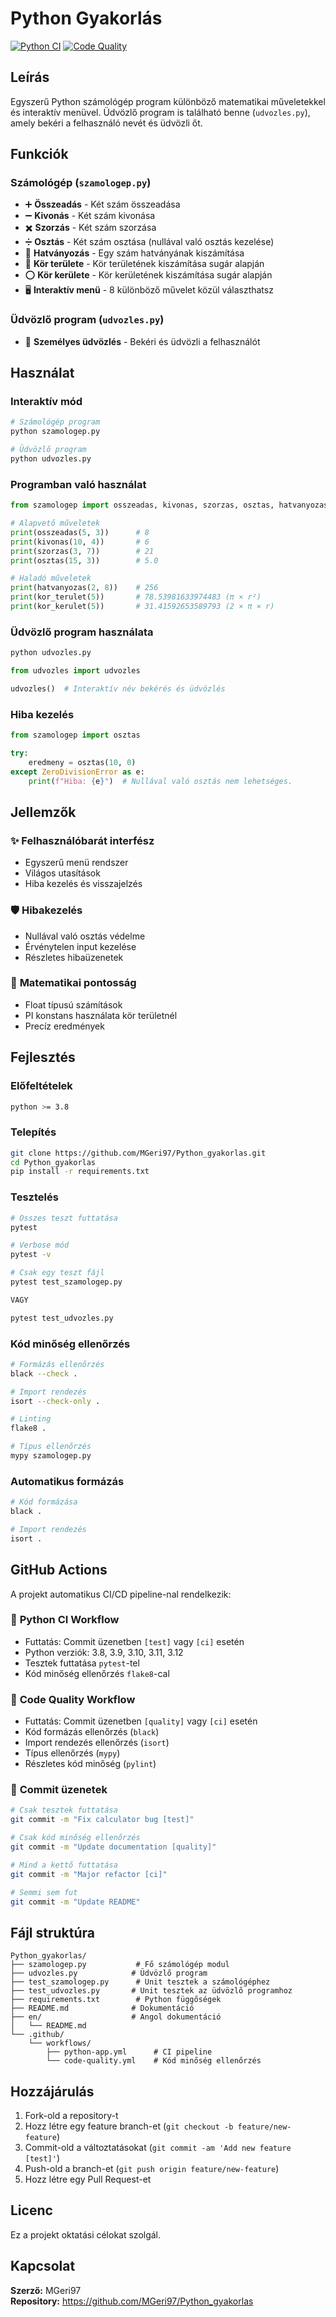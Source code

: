 # Python Gyakorlás

[![Python CI](https://github.com/MGeri97/Python_gyakorlas/actions/workflows/python-app.yml/badge.svg)](https://github.com/MGeri97/Python_gyakorlas/actions/workflows/python-app.yml)
[![Code Quality](https://github.com/MGeri97/Python_gyakorlas/actions/workflows/code-quality.yml/badge.svg)](https://github.com/MGeri97/Python_gyakorlas/actions/workflows/code-quality.yml)

## Leírás

Egyszerű Python számológép program különböző matematikai műveletekkel és interaktív menüvel.
Üdvözlő program is található benne (`udvozles.py`), amely bekéri a felhasználó nevét és üdvözli őt.

## Funkciók

### Számológép (`szamologep.py`)
- ➕ **Összeadás** - Két szám összeadása
- ➖ **Kivonás** - Két szám kivonása  
- ✖️ **Szorzás** - Két szám szorzása
- ➗ **Osztás** - Két szám osztása (nullával való osztás kezelése)
- 🔢 **Hatványozás** - Egy szám hatványának kiszámítása
- 🔵 **Kör területe** - Kör területének kiszámítása sugár alapján
- ⭕ **Kör kerülete** - Kör kerületének kiszámítása sugár alapján
- 🖥️ **Interaktív menü** - 8 különböző művelet közül választhatsz

### Üdvözlő program (`udvozles.py`)
- 👋 **Személyes üdvözlés** - Bekéri és üdvözli a felhasználót

## Használat

### Interaktív mód
```bash
# Számológép program
python szamologep.py

# Üdvözlő program
python udvozles.py
```

### Programban való használat
```python
from szamologep import osszeadas, kivonas, szorzas, osztas, hatvanyozas, kor_terulet, kor_kerulet

# Alapvető műveletek
print(osszeadas(5, 3))      # 8
print(kivonas(10, 4))       # 6
print(szorzas(3, 7))        # 21
print(osztas(15, 3))        # 5.0

# Haladó műveletek
print(hatvanyozas(2, 8))    # 256
print(kor_terulet(5))       # 78.53981633974483 (π × r²)
print(kor_kerulet(5))       # 31.41592653589793 (2 × π × r)
```

### Üdvözlő program használata
```bash
python udvozles.py
```

```python
from udvozles import udvozles

udvozles()  # Interaktív név bekérés és üdvözlés
```

### Hiba kezelés
```python
from szamologep import osztas

try:
    eredmeny = osztas(10, 0)
except ZeroDivisionError as e:
    print(f"Hiba: {e}")  # Nullával való osztás nem lehetséges.
```

## Jellemzők

### ✨ **Felhasználóbarát interfész**
- Egyszerű menü rendszer
- Világos utasítások
- Hiba kezelés és visszajelzés

### 🛡️ **Hibakezelés**
- Nullával való osztás védelme
- Érvénytelen input kezelése
- Részletes hibaüzenetek

### 🧮 **Matematikai pontosság**
- Float típusú számítások
- PI konstans használata kör területnél
- Precíz eredmények

## Fejlesztés

### Előfeltételek
```bash
python >= 3.8
```

### Telepítés
```bash
git clone https://github.com/MGeri97/Python_gyakorlas.git
cd Python_gyakorlas
pip install -r requirements.txt
```

### Tesztelés
```bash
# Összes teszt futtatása
pytest

# Verbose mód
pytest -v

# Csak egy teszt fájl
pytest test_szamologep.py

VAGY

pytest test_udvozles.py
```

### Kód minőség ellenőrzés
```bash
# Formázás ellenőrzés
black --check .

# Import rendezés
isort --check-only .

# Linting
flake8 .

# Típus ellenőrzés
mypy szamologep.py
```

### Automatikus formázás
```bash
# Kód formázása
black .

# Import rendezés
isort .
```

## GitHub Actions

A projekt automatikus CI/CD pipeline-nal rendelkezik:

### 🔧 **Python CI Workflow**
- Futtatás: Commit üzenetben `[test]` vagy `[ci]` esetén
- Python verziók: 3.8, 3.9, 3.10, 3.11, 3.12
- Tesztek futtatása `pytest`-tel
- Kód minőség ellenőrzés `flake8`-cal

### 🎨 **Code Quality Workflow**  
- Futtatás: Commit üzenetben `[quality]` vagy `[ci]` esetén
- Kód formázás ellenőrzés (`black`)
- Import rendezés ellenőrzés (`isort`)
- Típus ellenőrzés (`mypy`)
- Részletes kód minőség (`pylint`)

### 📝 **Commit üzenetek**
```bash
# Csak tesztek futtatása
git commit -m "Fix calculator bug [test]"

# Csak kód minőség ellenőrzés
git commit -m "Update documentation [quality]"

# Mind a kettő futtatása
git commit -m "Major refactor [ci]"

# Semmi sem fut
git commit -m "Update README"
```

## Fájl struktúra

```
Python_gyakorlas/
├── szamologep.py           # Fő számológép modul
├── udvozles.py            # Üdvözlő program
├── test_szamologep.py      # Unit tesztek a számológéphez
├── test_udvozles.py       # Unit tesztek az üdvözlő programhoz
├── requirements.txt        # Python függőségek
├── README.md              # Dokumentáció
├── en/                    # Angol dokumentáció
│   └── README.md
└── .github/
    └── workflows/
        ├── python-app.yml      # CI pipeline
        └── code-quality.yml    # Kód minőség ellenőrzés
```

## Hozzájárulás

1. Fork-old a repository-t
2. Hozz létre egy feature branch-et (`git checkout -b feature/new-feature`)
3. Commit-old a változtatásokat (`git commit -am 'Add new feature [test]'`)
4. Push-old a branch-et (`git push origin feature/new-feature`)
5. Hozz létre egy Pull Request-et

## Licenc

Ez a projekt oktatási célokat szolgál.

## Kapcsolat

**Szerző:** MGeri97  
**Repository:** https://github.com/MGeri97/Python_gyakorlas